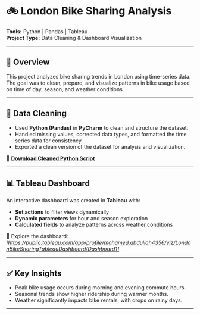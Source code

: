 # 🚲 London Bike Sharing Analysis

**Tools:** Python | Pandas | Tableau  
**Project Type:** Data Cleaning & Dashboard Visualization

---

## 📄 Overview

This project analyzes bike sharing trends in London using time-series data. The goal was to clean, prepare, and visualize patterns in bike usage based on time of day, season, and weather conditions.

---

## 🔧 Data Cleaning

- Used **Python (Pandas)** in **PyCharm** to clean and structure the dataset.
- Handled missing values, corrected data types, and formatted the time series data for consistency.
- Exported a clean version of the dataset for analysis and visualization.

📎 **[Download Cleaned Python Script](https://github.com/Mohamed-Abdullah-Data/Portfolio-Projects/blob/main/DataCleaningLondonBikesCode.py)**

---

## 📊 Tableau Dashboard

An interactive dashboard was created in **Tableau** with:

- **Set actions** to filter views dynamically
- **Dynamic parameters** for hour and season exploration
- **Calculated fields** to analyze patterns across weather conditions

🚀 Explore the dashboard: *[https://public.tableau.com/app/profile/mohamed.abdullah4356/viz/LondonBikeSharingTableauDashboard/Dashboard1]*

---

## ✅ Key Insights

- Peak bike usage occurs during morning and evening commute hours.
- Seasonal trends show higher ridership during warmer months.
- Weather significantly impacts bike rentals, with drops on rainy days.

---
